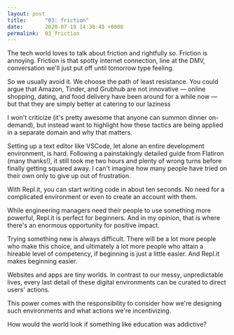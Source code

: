 ```yaml
---
layout: post
title:      "03: friction"
date:       2020-07-19 14:30:40 +0000
permalink:  03_friction
---
```



The tech world loves to talk about friction and rightfully so. Friction is annoying. Friction is that spotty internet connection, line at the DMV, conversation we'll just put off until tomorrow type feeling.

So we usually avoid it. We choose the path of least resistance. You could argue that Amazon, Tinder, and Grubhub are not innovative — online shopping, dating, and food delivery have been around for a while now — but that they are simply better at catering to our laziness

I won't criticize (it's pretty awesome that anyone can summon dinner on-demand), but instead want to highlight how these tactics are being applied in a separate domain and why that matters.

Setting up a text editor like VSCode, let alone an entire development environment, is hard. Following a painstakingly detailed guide from Flatiron (many thanks!), it still took me two hours and plenty of wrong turns before finally getting squared away. I can't imagine how many people have tried on their own only to give up out of frustration.

With Repl.it, you can start writing code in about ten seconds. No need for a complicated environment or even to create an account with them.

While engineering managers need their people to use something more powerful, Repl.it is perfect for beginners. And in my opinion, that is where there's an enormous opportunity for positive impact.

Trying something new is always difficult. There will be a lot more people who make this choice, and ultimately a lot more people who attain a hireable level of competency, if beginning is just a little easier. And Repl.it makes beginning easier.

Websites and apps are tiny worlds. In contrast to our messy, unpredictable lives, every last detail of these digital environments can be curated to direct users' actions.

This power comes with the responsibility to consider how we're designing such environments and what actions we're incentivizing.

How would the world look if something like education was addictive?

